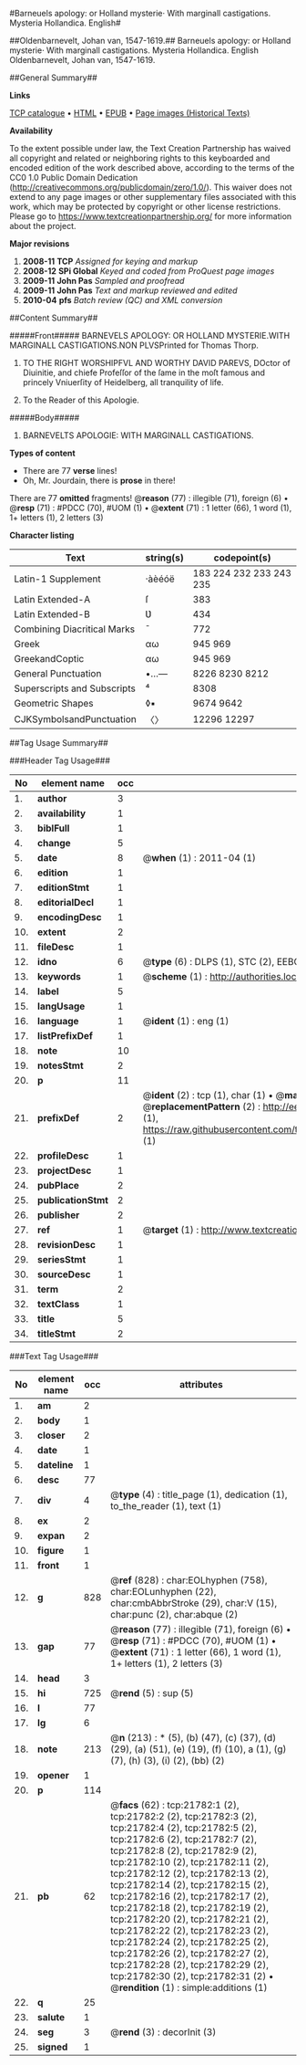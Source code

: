 #Barneuels apology: or Holland mysterie· With marginall castigations. Mysteria Hollandica. English#

##Oldenbarnevelt, Johan van, 1547-1619.##
Barneuels apology: or Holland mysterie· With marginall castigations.
Mysteria Hollandica. English
Oldenbarnevelt, Johan van, 1547-1619.

##General Summary##

**Links**

[TCP catalogue](http://www.ota.ox.ac.uk/tcp/)  • 
[HTML](http://tei.it.ox.ac.uk/tcp/Texts-HTML/free/A08/A08477.html)  • 
[EPUB](http://tei.it.ox.ac.uk/tcp/Texts-EPUB/free/A08/A08477.epub) • 
[Page images (Historical Texts)](https://historicaltexts.jisc.ac.uk/eebo-99856253e)

**Availability**

To the extent possible under law, the Text Creation Partnership has waived all copyright and related or neighboring rights to this keyboarded and encoded edition of the work described above, according to the terms of the CC0 1.0 Public Domain Dedication (http://creativecommons.org/publicdomain/zero/1.0/). This waiver does not extend to any page images or other supplementary files associated with this work, which may be protected by copyright or other license restrictions. Please go to https://www.textcreationpartnership.org/ for more information about the project.

**Major revisions**

1. __2008-11__ __TCP__ *Assigned for keying and markup*
1. __2008-12__ __SPi Global__ *Keyed and coded from ProQuest page images*
1. __2009-11__ __John Pas__ *Sampled and proofread*
1. __2009-11__ __John Pas__ *Text and markup reviewed and edited*
1. __2010-04__ __pfs__ *Batch review (QC) and XML conversion*

##Content Summary##

#####Front#####
BARNEVELS APOLOGY: OR HOLLAND MYSTERIE.WITH MARGINALL CASTIGATIONS.NON PLVSPrinted for Thomas Thorp.
1. TO THE RIGHT WORSHIPFVL AND WORTHY DAVID PAREVS, DOctor of Diuinitie, and chiefe Profeſſor of the ſame in the moſt famous and princely Vniuerſity of Heidelberg, all tranquility of life.

1. To the Reader of this Apologie.

#####Body#####

1. BARNEVELTS APOLOGIE: WITH MARGINALL CASTIGATIONS.

**Types of content**

  * There are 77 **verse** lines!
  * Oh, Mr. Jourdain, there is **prose** in there!

There are 77 **omitted** fragments! 
 @__reason__ (77) : illegible (71), foreign (6)  •  @__resp__ (71) : #PDCC (70), #UOM (1)  •  @__extent__ (71) : 1 letter (66), 1 word (1), 1+ letters (1), 2 letters (3)

**Character listing**


|Text|string(s)|codepoint(s)|
|---|---|---|
|Latin-1 Supplement|·àèéóë|183 224 232 233 243 235|
|Latin Extended-A|ſ|383|
|Latin Extended-B|Ʋ|434|
|Combining             Diacritical Marks|̄|772|
|Greek|αω|945 969|
|GreekandCoptic|αω|945 969|
|General Punctuation|•…—|8226 8230 8212|
|Superscripts             and Subscripts|⁴|8308|
|Geometric Shapes|◊▪|9674 9642|
|CJKSymbolsandPunctuation|〈〉|12296 12297|

##Tag Usage Summary##

###Header Tag Usage###

|No|element name|occ|attributes|
|---|---|---|---|
|1.|__author__|3||
|2.|__availability__|1||
|3.|__biblFull__|1||
|4.|__change__|5||
|5.|__date__|8| @__when__ (1) : 2011-04 (1)|
|6.|__edition__|1||
|7.|__editionStmt__|1||
|8.|__editorialDecl__|1||
|9.|__encodingDesc__|1||
|10.|__extent__|2||
|11.|__fileDesc__|1||
|12.|__idno__|6| @__type__ (6) : DLPS (1), STC (2), EEBO-CITATION (1), PROQUEST (1), VID (1)|
|13.|__keywords__|1| @__scheme__ (1) : http://authorities.loc.gov/ (1)|
|14.|__label__|5||
|15.|__langUsage__|1||
|16.|__language__|1| @__ident__ (1) : eng (1)|
|17.|__listPrefixDef__|1||
|18.|__note__|10||
|19.|__notesStmt__|2||
|20.|__p__|11||
|21.|__prefixDef__|2| @__ident__ (2) : tcp (1), char (1)  •  @__matchPattern__ (2) : ([0-9\-]+):([0-9IVX]+) (1), (.+) (1)  •  @__replacementPattern__ (2) : http://eebo.chadwyck.com/downloadtiff?vid=$1&page=$2 (1), https://raw.githubusercontent.com/textcreationpartnership/Texts/master/tcpchars.xml#$1 (1)|
|22.|__profileDesc__|1||
|23.|__projectDesc__|1||
|24.|__pubPlace__|2||
|25.|__publicationStmt__|2||
|26.|__publisher__|2||
|27.|__ref__|1| @__target__ (1) : http://www.textcreationpartnership.org/docs/. (1)|
|28.|__revisionDesc__|1||
|29.|__seriesStmt__|1||
|30.|__sourceDesc__|1||
|31.|__term__|2||
|32.|__textClass__|1||
|33.|__title__|5||
|34.|__titleStmt__|2||


###Text Tag Usage###

|No|element name|occ|attributes|
|---|---|---|---|
|1.|__am__|2||
|2.|__body__|1||
|3.|__closer__|2||
|4.|__date__|1||
|5.|__dateline__|1||
|6.|__desc__|77||
|7.|__div__|4| @__type__ (4) : title_page (1), dedication (1), to_the_reader (1), text (1)|
|8.|__ex__|2||
|9.|__expan__|2||
|10.|__figure__|1||
|11.|__front__|1||
|12.|__g__|828| @__ref__ (828) : char:EOLhyphen (758), char:EOLunhyphen (22), char:cmbAbbrStroke (29), char:V (15), char:punc (2), char:abque (2)|
|13.|__gap__|77| @__reason__ (77) : illegible (71), foreign (6)  •  @__resp__ (71) : #PDCC (70), #UOM (1)  •  @__extent__ (71) : 1 letter (66), 1 word (1), 1+ letters (1), 2 letters (3)|
|14.|__head__|3||
|15.|__hi__|725| @__rend__ (5) : sup (5)|
|16.|__l__|77||
|17.|__lg__|6||
|18.|__note__|213| @__n__ (213) : * (5), (b) (47), (c) (37), (d) (29), (a) (51), (e) (19), (f) (10), a (1), (g) (7), (h) (3), (i) (2), (bb) (2)|
|19.|__opener__|1||
|20.|__p__|114||
|21.|__pb__|62| @__facs__ (62) : tcp:21782:1 (2), tcp:21782:2 (2), tcp:21782:3 (2), tcp:21782:4 (2), tcp:21782:5 (2), tcp:21782:6 (2), tcp:21782:7 (2), tcp:21782:8 (2), tcp:21782:9 (2), tcp:21782:10 (2), tcp:21782:11 (2), tcp:21782:12 (2), tcp:21782:13 (2), tcp:21782:14 (2), tcp:21782:15 (2), tcp:21782:16 (2), tcp:21782:17 (2), tcp:21782:18 (2), tcp:21782:19 (2), tcp:21782:20 (2), tcp:21782:21 (2), tcp:21782:22 (2), tcp:21782:23 (2), tcp:21782:24 (2), tcp:21782:25 (2), tcp:21782:26 (2), tcp:21782:27 (2), tcp:21782:28 (2), tcp:21782:29 (2), tcp:21782:30 (2), tcp:21782:31 (2)  •  @__rendition__ (1) : simple:additions (1)|
|22.|__q__|25||
|23.|__salute__|1||
|24.|__seg__|3| @__rend__ (3) : decorInit (3)|
|25.|__signed__|1||
